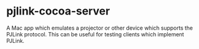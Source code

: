 pjlink-cocoa-server
===================

A Mac app which emulates a projector or other device which supports the PJLink protocol. This can be useful for testing clients which implement PJLink.
